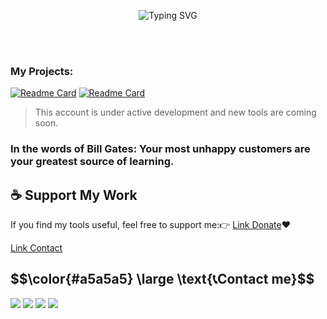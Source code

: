 <p align="center">
  <img src="https://readme-typing-svg.demolab.com?font=JetBrains+Mono&size=32&duration=4000&pause=1000&color=7F3FBF&center=true&vCenter=true&width=600&lines=Hey+there%2C+I'm+monsmain!;Welcome+To+My+GitHub+Universe!;a+Developer+Interested;In+Tools+And+Ethical+Testing" alt="Typing SVG" />
</p><br><br/>  

### My Projects:
[![Readme Card](https://github-readme-stats.vercel.app/api/pin/?username=monsmain&repo=sms-bomber-iran)](https://github.com/monsmain/sms-bomber-iran)
[![Readme Card](https://github-readme-stats.vercel.app/api/pin/?username=monsmain&repo=ighack)](https://github.com/monsmain/ighack)
> This account is under active development and new tools are coming soon.

### In the words of Bill Gates: Your most unhappy customers are your greatest source of learning.


## ☕ Support My Work

If you find my tools useful, feel free to support me:👉 [Link Donate](https://monsmain.carrd.co/)❤️



[Link Contact](https://monsmain.carrd.co/)
<h2 align="left">$$\color{#a5a5a5} \large \text{📞Contact me}$$</h2>

<p align="left">
  <a href="https://github.com/monsmain"><img src="https://img.shields.io/badge/GitHub-181717?style=for-the-badge&logo=github&logoColor=white" /></a>
  <a href="https://instagram.com"><img src="https://img.shields.io/badge/Instagram-E4405F?style=for-the-badge&logo=instagram&logoColor=white" /></a>
  <a href="https://t.me/monsmain"><img src="https://img.shields.io/badge/Telegram-26A5E4?style=for-the-badge&logo=telegram&logoColor=white" /></a>
  <a href="https://x.com"><img src="https://img.shields.io/badge/Twitter-1DA1F2?style=for-the-badge&logo=x&logoColor=white" /></a>
</p>
